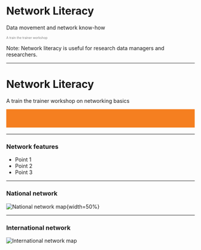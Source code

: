 # Network Literacy
Data movement and network know-how
<p style="font-size:0.6em; color:gray">A train the trainer workshop</p> 


Note:
Network literacy is useful for research data managers and researchers. 

---
# Network Literacy

A train the trainer workshop on networking basics

![Single line](AARNet-specific/AARNet_single_line.png)

---

### Network features

- Point 1
- Point 2
- Point 3

---
### National network
![National network map](https://www.aarnet.edu.au/images/uploads/main/AARNet_National_Network_Map_082017.jpg){width=50%}


---
### International network
![International network map](https://www.aarnet.edu.au/images/uploads/main/AARNet_International_Map_082017.png)
